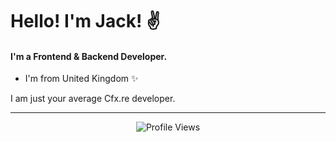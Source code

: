 #  Hello! I'm Jack! ✌️
#### I'm a Frontend & Backend Developer.
- I'm from United Kingdom ✨
<div>  
  I am just your average Cfx.re developer.
<hr>


<p align="center" ## Me <img src= "https://cdn.discordapp.com/emojis/894175687878017055.png?size=80" alt='stats' width="20px">
<p align="center"> <img src="https://gpvc.arturio.dev/velayius" alt="Profile Views" /> </p>
